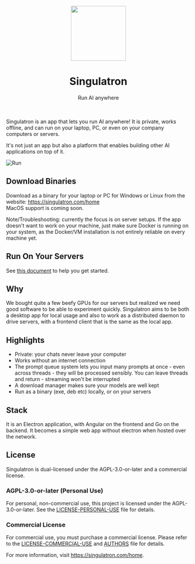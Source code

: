 <p align="center">
  <img width="150px" src="https://singulatron.com/assets/s3d.png" />
  <div align="center">
    <span>
      <h1>Singulatron</h1>
    </span>
    <div>
      Run AI anywhere
    </div>
  </div>
<p>
<br />
<br />
Singulatron is an app that lets you run AI anywhere!
It is private, works offline, and can run on your laptop, PC, or even on your company computers or servers.

It's not just an app but also a platform that enables building other AI applications on top of it.

![Run](https://singulatron.com/assets/chat.png?refresh=1)

## Download Binaries

Download as a binary for your laptop or PC for Windows or Linux from the website: https://singulatron.com/home  
MacOS support is coming soon.

Note/Troubleshooting: currently the focus is on server setups. If the app doesn't want to work on your machine, just make sure Docker is running on your system, as the Docker/VM installation is not entirely reliable on every machine yet.

## Run On Your Servers

See [this document](./docs/server.md) to help you get started.

## Why

We bought quite a few beefy GPUs for our servers but realized we need good software to be able to experiment quickly.
Singulatron aims to be both a desktop app for local usage and also to work as a distributed daemon to drive servers, with a frontend client that is the same as the local app.

## Highlights

- Private: your chats never leave your computer
- Works without an internet connection
- The prompt queue system lets you input many prompts at once - even across threads - they will be processed sensibly. You can leave threads and return - streaming won't be interrupted
- A download manager makes sure your models are well kept
- Run as a binary (exe, deb etc) locally, or on your servers

## Stack

It is an Electron application, with Angular on the frontend and Go on the backend. It becomes a simple web app without electron when hosted over the network.

## License

Singulatron is dual-licensed under the AGPL-3.0-or-later and a commercial license.

### AGPL-3.0-or-later (Personal Use)

For personal, non-commercial use, this project is licensed under the AGPL-3.0-or-later. See the [LICENSE-PERSONAL-USE](LICENSE-PERSONAL-USE) file for details.

### Commercial License

For commercial use, you must purchase a commercial license. Please refer to the [LICENSE-COMMERCIAL-USE](LICENSE-COMMERCIAL-USE) and [AUTHORS](AUTHORS) file for details.

For more information, visit https://singulatron.com/home.
